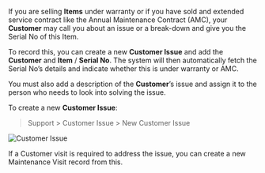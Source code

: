 If you are selling **Items** under warranty or if you have sold and extended
service contract like the Annual Maintenance Contract (AMC), your **Customer**
may call you about an issue or a break-down and give you the Serial No of this
Item.

To record this, you can create a new **Customer Issue** and add the
**Customer** and **Item** / **Serial No**. The system will then automatically
fetch the Serial No’s details and indicate whether this is under warranty or
AMC.

You must also add a description of the **Customer**’s issue and assign it to
the person who needs to look into solving the issue.

To create a new **Customer Issue**:

> Support > Customer Issue > New Customer Issue

![Customer Issue](assets/frappe_io/images/erpnext/customer-issue.png)

If a Customer visit is required to address the issue, you can create a new
Maintenance Visit record from this.

